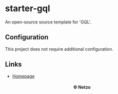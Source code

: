 # starter-gql

An open-source source template for 'GQL'.

## Configuration

This project does not require additional configuration.

## Links

- [Homepage](https://app.netzo.io/templates/starter-gql)

<div align="center">
  <h4>© Netzo</h4>
</div>
